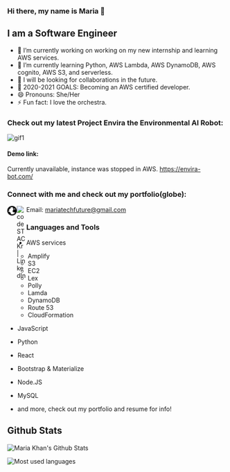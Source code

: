 ### Hi there, my name is Maria  👋

## I am a Software Engineer

- 🔭 I’m currently working on working on my new internship and learning AWS services. 
- 🌱 I’m currently learning Python, AWS Lambda, AWS DynamoDB, AWS cognito, AWS S3, and serverless.
- 👯 I will be looking for collaborations in the future.
- 💬 2020-2021 GOALS: Becoming an AWS certified developer.
- 😄 Pronouns: She/Her
- ⚡ Fun fact: I love the orchestra.

### Check out my latest Project Envira the Environmental AI Robot:
![gif1](https://media.giphy.com/media/VDAuv7bMueJSBo4rMc/giphy.gif)

#### Demo link: 
Currently unavailable, instance was stopped in AWS.
https://envira-bot.com/

### Connect with me and check out my portfolio(globe):

<a href ="https://mariakhantech.github.io/maria-khan-portfolio/"> <img align="left" alt="marias portfolio" width="22px" src="https://raw.githubusercontent.com/iconic/open-iconic/master/svg/globe.svg" /></a>
<a href="https://www.linkedin.com/in/maria-khan-tech/"><img align="left" alt="codeSTACKr | LinkedIn" width="22px" src="https://cdn.jsdelivr.net/npm/simple-icons@v3/icons/linkedin.svg" /></a>
Email: mariatechfuture@gmail.com



### Languages and Tools    

* AWS services      
    * Amplify
    * S3
    * EC2
    * Lex
    * Polly
    * Lamda
    * DynamoDB
    * Route 53
    * CloudFormation

* JavaScript
* Python
* React
* Bootstrap & Materialize
* Node.JS
* MySQL
* and more, check out my portfolio and resume for info!





## Github Stats

  <img align="center" alt="Maria Khan's Github Stats" src="https://github-readme-stats.codestackr.vercel.app/api?username=MariaKhantech&show_icons=true&&theme=radical&count_private=true" />
  
  <p >

  <img align="top" alt="Most used languages" src="https://github-readme-stats.vercel.app/api/top-langs/?username=lalaggv2&theme=nightowl&layout=compact" />
</p>
    


